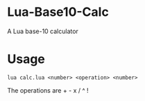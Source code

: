 # Lua-Base10-Calc
A Lua base-10 calculator

# Usage

```
lua calc.lua <number> <operation> <number>
```

The operations are + - x / ^ !
